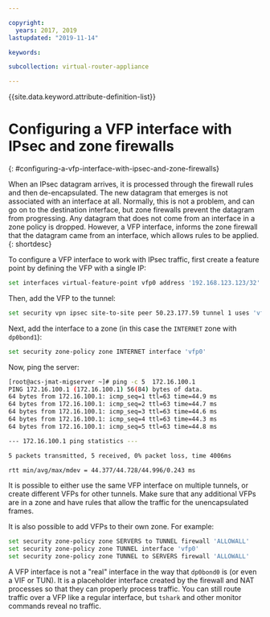 ```yaml
---

copyright:
  years: 2017, 2019
lastupdated: "2019-11-14"

keywords: 

subcollection: virtual-router-appliance

---
```


{{site.data.keyword.attribute-definition-list}}

# Configuring a VFP interface with IPsec and zone firewalls
{: #configuring-a-vfp-interface-with-ipsec-and-zone-firewalls}

When an IPsec datagram arrives, it is processed through the firewall rules and then de-encapsulated. The new datagram that emerges is not associated with an interface at all. Normally, this is not a problem, and can go on to the destination interface, but zone firewalls prevent the datagram from progressing. Any datagram that does not come from an interface in a zone policy is dropped. However, a VFP interface, informs the zone firewall that the datagram came from an interface, which allows rules to be applied.
{: shortdesc}

To configure a VFP interface to work with IPsec traffic, first create a feature point by defining the VFP with a single IP:

```sh
set interfaces virtual-feature-point vfp0 address '192.168.123.123/32'
```

Then, add the VFP to the tunnel:

```sh
set security vpn ipsec site-to-site peer 50.23.177.59 tunnel 1 uses 'vfp0'
```

Next, add the interface to a zone (in this case the `INTERNET` zone with `dp0bond1`):

```sh
set security zone-policy zone INTERNET interface 'vfp0'
```

Now, ping the server:

```sh
[root@acs-jmat-migserver ~]# ping -c 5  172.16.100.1
PING 172.16.100.1 (172.16.100.1) 56(84) bytes of data.
64 bytes from 172.16.100.1: icmp_seq=1 ttl=63 time=44.9 ms
64 bytes from 172.16.100.1: icmp_seq=2 ttl=63 time=44.7 ms
64 bytes from 172.16.100.1: icmp_seq=3 ttl=63 time=44.6 ms
64 bytes from 172.16.100.1: icmp_seq=4 ttl=63 time=44.3 ms
64 bytes from 172.16.100.1: icmp_seq=5 ttl=63 time=44.8 ms

--- 172.16.100.1 ping statistics ---

5 packets transmitted, 5 received, 0% packet loss, time 4006ms

rtt min/avg/max/mdev = 44.377/44.728/44.996/0.243 ms
```

It is possible to either use the same VFP interface on multiple tunnels, or create different VFPs for other tunnels. Make sure that any additional VFPs are in a zone and have rules that allow the traffic for the unencapsulated frames.

It is also possible to add VFPs to their own zone. For example:

```sh
set security zone-policy zone SERVERS to TUNNEL firewall 'ALLOWALL'
set security zone-policy zone TUNNEL interface 'vfp0'
set security zone-policy zone TUNNEL to SERVERS firewall 'ALLOWALL'
```

A VFP interface is not a "real" interface in the way that `dp0bond0` is (or even a VIF or TUN). It is a placeholder interface created by the firewall and NAT processes so that they can properly process traffic. You can still route traffic over a VFP like a regular interface, but `tshark` and other monitor commands reveal no traffic.
